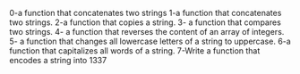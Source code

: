 0-a function that concatenates two strings
1-a function that concatenates two strings.
2-a function that copies a string.
3- a function that compares two strings.
4- a function that reverses the content of an array of integers.
5- a function that changes all lowercase letters of a string to uppercase.
6-a function that capitalizes all words of a string.
7-Write a function that encodes a string into 1337
